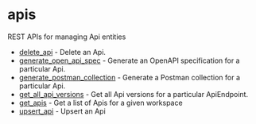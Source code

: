 # apis

REST APIs for managing Api entities


* [delete_api](deleteapi.md) - Delete an Api.
* [generate_open_api_spec](generateopenapispec.md) - Generate an OpenAPI specification for a particular Api.
* [generate_postman_collection](generatepostmancollection.md) - Generate a Postman collection for a particular Api.
* [get_all_api_versions](getallapiversions.md) - Get all Api versions for a particular ApiEndpoint.
* [get_apis](getapis.md) - Get a list of Apis for a given workspace
* [upsert_api](upsertapi.md) - Upsert an Api
